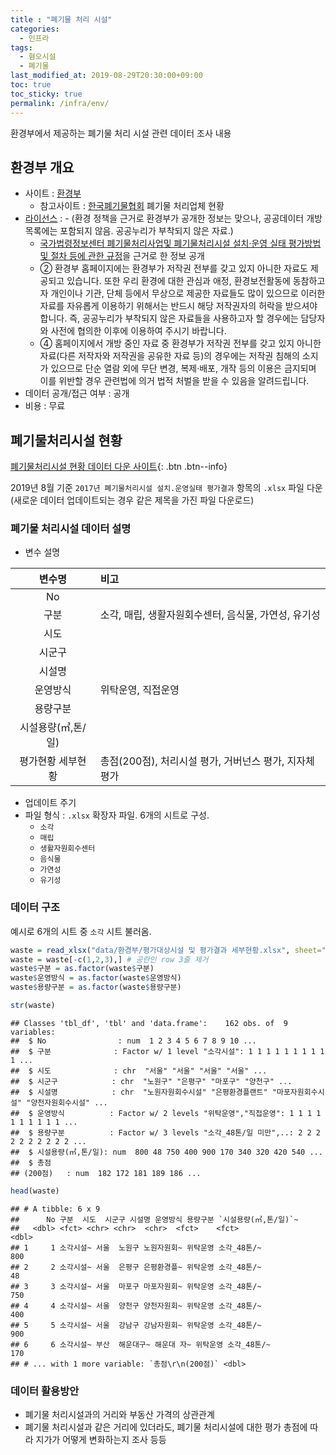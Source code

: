```yaml
---
title : "폐기물 처리 시설"
categories: 
  - 인프라
tags:
  - 혐오시설
  - 폐기물
last_modified_at: 2019-08-29T20:30:00+09:00
toc: true
toc_sticky: true
permalink: /infra/env/
---
```


환경부에서 제공하는 폐기물 처리 시설 관련 데이터 조사 내용

## 환경부 개요

  - 사이트 : [환경부](http://www.me.go.kr/home/web/main.do)
      - 참고사이트 :
        [한국폐기물협회](http://www.kwaste.or.kr/bbs/content.php?co_id=sub04131)
        폐기물 처리업체 현황
  - [라이선스](http://www.me.go.kr/home/web/index.do?menuId=345) : - (환경 정책을
    근거로 환경부가 공개한 정보는 맞으나, 공공데이터 개방 목록에는 포함되지 않음. 공공누리가 부착되지 않은 자료.)
      - [국가법령정보센터 폐기물처리사업및 폐기물처리시설 설치·운영 실태 평가방법 및 절차 등에 관한
        규정](http://www.law.go.kr/admRulLsInfoP.do?admRulSeq=2100000122209)을
        근거로 한 정보 공개
      - ② 환경부 홈페이지에는 환경부가 저작권 전부를 갖고 있지 아니한 자료도 제공되고 있습니다. 또한 우리 환경에 대한
        관심과 애정, 환경보전활동에 동참하고자 개인이나 기관, 단체 등에서 무상으로 제공한 자료들도 많이 있으므로
        이러한 자료를 자유롭게 이용하기 위해서는 반드시 해당 저작권자의 허락을 받으셔야 합니다. 즉, 공공누리가
        부착되지 않은 자료들을 사용하고자 할 경우에는 담당자와 사전에 협의한 이후에 이용하여 주시기 바랍니다.
      - ④ 홈페이지에서 개방 중인 자료 중 환경부가 저작권 전부를 갖고 있지 아니한 자료(다른 저작자와 저작권을 공유한
        자료 등)의 경우에는 저작권 침해의 소지가 있으므로 단순 열람 외에 무단 변경, 복제·배포, 개작 등의
        이용은 금지되며 이를 위반할 경우 관련법에 의거 법적 처벌을 받을 수 있음을 알려드립니다.
  - 데이터 공개/접근 여부 : 공개
  - 비용 : 무료

## 폐기물처리시설 현황

[폐기물처리시설 현황 데이터 다운
사이트](http://www.me.go.kr/home/web/index.do?menuId=10265){: .btn
.btn--info}

2019년 8월 기준 `2017년 폐기물처리시설 설치.운영실태 평가결과` 항목의 `.xlsx` 파일 다운 (새로운 데이터
업데이트되는 경우 같은 제목을 가진 파일 다운로드)

### 폐기물 처리시설 데이터 설명

  - 변수 설명

|     변수명     | 비고                                 |
| :---------: | :--------------------------------- |
|     No      |                                    |
|     구분      | 소각, 매립, 생활자원회수센터, 음식물, 가연성, 유기성    |
|     시도      |                                    |
|     시군구     |                                    |
|     시설명     |                                    |
|    운영방식     | 위탁운영, 직접운영                         |
|    용량구분     |                                    |
| 시설용량(㎥,톤/일) |                                    |
|  평가현황 세부현황  | 총점(200점), 처리시설 평가, 거버넌스 평가, 지자체 평가 |

  - 업데이트 주기
  - 파일 형식 : `.xlsx` 확장자 파일. 6개의 시트로 구성.
      - `소각`
      - `매립`
      - `생활자원회수센터`
      - `음식물`
      - `가연성`
      - `유기성`

### 데이터 구조

예시로 6개의 시트 중 `소각` 시트 불러옴.

``` r
waste = read_xlsx("data/환경부/평가대상시설 및 평가결과 세부현황.xlsx", sheet="소각", range="A3:I168", col_names=TRUE)
waste = waste[-c(1,2,3),] # 공란인 row 3줄 제거
waste$구분 = as.factor(waste$구분)
waste$운영방식 = as.factor(waste$운영방식)
waste$용량구분 = as.factor(waste$용량구분)

str(waste)
```

    ## Classes 'tbl_df', 'tbl' and 'data.frame':    162 obs. of  9 variables:
    ##  $ No                : num  1 2 3 4 5 6 7 8 9 10 ...
    ##  $ 구분              : Factor w/ 1 level "소각시설": 1 1 1 1 1 1 1 1 1 1 ...
    ##  $ 시도              : chr  "서울" "서울" "서울" "서울" ...
    ##  $ 시군구            : chr  "노원구" "은평구" "마포구" "양천구" ...
    ##  $ 시설명            : chr  "노원자원회수시설" "은평환경플랜트" "마포자원회수시설" "양천자원회수시설" ...
    ##  $ 운영방식          : Factor w/ 2 levels "위탁운영","직접운영": 1 1 1 1 1 1 1 1 1 1 ...
    ##  $ 용량구분          : Factor w/ 3 levels "소각_48톤/일 미만",..: 2 2 2 2 2 2 2 2 2 2 ...
    ##  $ 시설용량(㎥,톤/일): num  800 48 750 400 900 170 340 320 420 540 ...
    ##  $ 총점
    ## (200점)   : num  182 172 181 189 186 ...

``` r
head(waste)
```

    ## # A tibble: 6 x 9
    ##      No 구분  시도  시군구 시설명 운영방식 용량구분 `시설용량(㎥,톤/일)`~
    ##   <dbl> <fct> <chr> <chr>  <chr>  <fct>    <fct>               <dbl>
    ## 1     1 소각시설~ 서울  노원구 노원자원회~ 위탁운영 소각_48톤/~              800
    ## 2     2 소각시설~ 서울  은평구 은평환경플~ 위탁운영 소각_48톤/~               48
    ## 3     3 소각시설~ 서울  마포구 마포자원회~ 위탁운영 소각_48톤/~              750
    ## 4     4 소각시설~ 서울  양천구 양천자원회~ 위탁운영 소각_48톤/~              400
    ## 5     5 소각시설~ 서울  강남구 강남자원회~ 위탁운영 소각_48톤/~              900
    ## 6     6 소각시설~ 부산  해운대구~ 해운대 자~ 위탁운영 소각_48톤/~              170
    ## # ... with 1 more variable: `총점\r\n(200점)` <dbl>

### 데이터 활용방안

  - 폐기물 처리시설과의 거리와 부동산 가격의 상관관계
  - 폐기물 처리시설과 같은 거리에 있더라도, 폐기물 처리시설에 대한 평가 총점에 따라 지가가 어떻게 변화하는지 조사 등등
